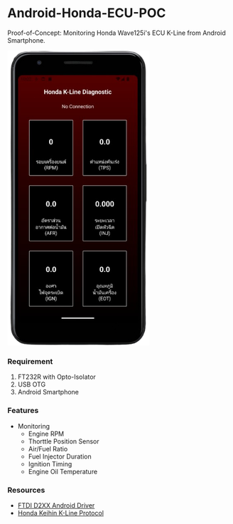 # Android-Honda-ECU-POC

Proof-of-Concept: Monitoring Honda Wave125i's ECU K-Line from Android Smartphone.

<img src="android-honda-ecu-preview.PNG" width="320px"/>


### Requirement
1. FT232R with Opto-Isolator
2. USB OTG
3. Android Smartphone

### Features
- Monitoring
  - Engine RPM
  - Thorttle Position Sensor
  - Air/Fuel Ratio
  - Fuel Injector Duration
  - Ignition Timing
  - Engine Oil Temperature

### Resources
- [FTDI D2XX Android Driver](https://ftdichip.com/drivers/d2xx-drivers/)
- [Honda Keihin K-Line Protocol](https://github.com/AutotronicCommunity/Honda_Keihin_KLine_Protocol/)
